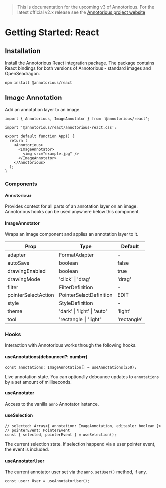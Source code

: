 > This is documentation for the upcoming v3 of Annotorious. For the latest official v2.x release see the [Annotorious project website](_https://annotorious.github.io_)

# Getting Started: React
## Installation
Install the Annotorious React integration package. The package contains React bindings
for both versions of Annotorious - standard images and OpenSeadragon. 

```
npm install @annotorious/react
```

## Image Annotation
Add an annotation layer to an image. 

```tsx
import { Annotorious, ImageAnnotator } from '@annotorious/react';

import '@annotorious/react/annotorious-react.css';

export default function App() {
  return (
    <Annotorious>
      <ImageAnnotator>
        <img src="example.jpg" />
      </ImageAnnotator>
    </Annotorious>
  );
}
```

### Components

#### Annotorious
Provides context for all parts of an annotation layer on an image. Annotorious hooks can be used anywhere below this component.

#### ImageAnnotator
Wraps an image component and applies an annotation layer to it.

| Prop                | Type                        | Default     |
|---------------------|-----------------------------|-------------|
| adapter             | FormatAdapter               | -           |
| autoSave            | boolean                     | false       |
| drawingEnabled      | boolean                     | true        |
| drawingMode         | 'click' \| 'drag'           | 'drag'      |
| filter              | FilterDefinition            | -           |
| pointerSelectAction | PointerSelectDefinition     | EDIT        |
| style               | StyleDefinition             | -           |
| theme               | 'dark' \| 'light' \| 'auto' | 'light'     |
| tool                | 'rectangle' \| 'light'      | 'rectangle' |

### Hooks
Interaction with Annotorious works through the following hooks.

#### useAnnotations(debounced?: number)

```tsx
const annotations: ImageAnnotation[] = useAnnotations(250);
```
Live annotation state. You can optionally debounce updates to `annotations`
by a set amount of milliseconds.

#### useAnnotator
Access to the vanilla `anno` Annotator instance.

#### useSelection

```tsx
// selected: Array<{ annotation: ImageAnnotation, editable: boolean }>
// pointerEvent: PointerEvent
const { selected, pointerEvent } = useSelection();
```
The current selection state. If selection happend via a user pointer event,
the event is included.

#### useAnnotatorUser
The current annotator user set via the `anno.setUser()` method, if any.

```tsx
const user: User = useAnnotatorUser();
```
